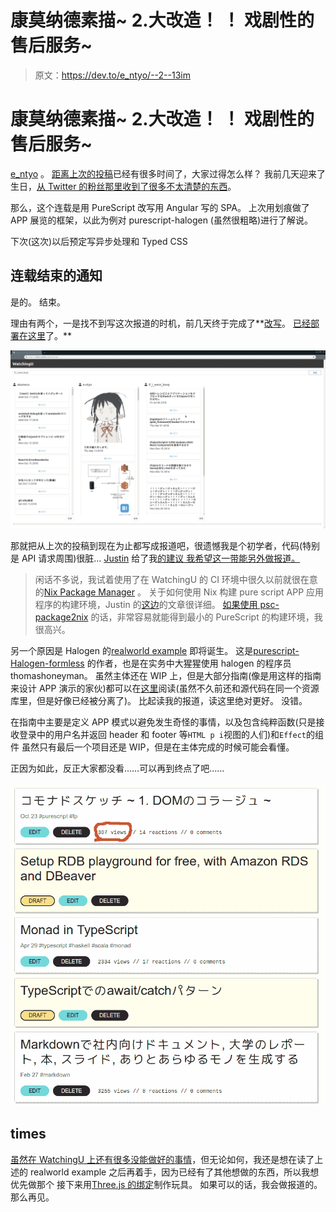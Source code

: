 # 康莫纳德素描~ 2.大改造！ ！ 戏剧性的售后服务~

> 原文：<https://dev.to/e_ntyo/--2--13im>

# 康莫纳德素描~ 2.大改造！ ！ 戏剧性的售后服务~

[e_ntyo](https://entyo.github.io) 。 [距离上次的投稿](https://dev.to/e_ntyo/--1-dom--p1n)已经有很多时间了，大家过得怎么样？ 我前几天迎来了生日，[从 Twitter 的粉丝那里收到了很多不太清楚的东西](https://twitter.com/i/moments/1068313344715575296)。

那么，这个连载是用 PureScript 改写用 Angular 写的 SPA。 上次用划痕做了 APP 展览的框架，以此为例对 purescript-halogen (虽然很粗略)进行了解说。

下次(这次)以后预定写异步处理和 Typed CSS

## 连载结束的通知

是的。 结束。

理由有两个，一是找不到写这次报道的时机，前几天终于完成了**[改写](https://github.com/entyo/WatchingU)。 [已经部署在这里](https://entyo.github.io/WatchingU)了。**

[![](img/705b6773122619b9d62b4c06fb2a8b2e.png)](https://camo.githubusercontent.com/c9ac9381b02220b512056917c917fe0e82270a83/68747470733a2f2f692e696d6775722e636f6d2f653662664d61562e706e67)

那就把从上次的投稿到现在为止都写成报道吧，很遗憾我是个初学者，代码(特别是 API 请求周围)很脏… [Justin](https://github.com/justinwoo) 给了我[的建议 我希望这一带能另外做报道。](https://twitter.com/jusrin00/status/1060142090854850561)

> 闲话不多说，我试着使用了在 WatchingU 的 CI 环境中很久以前就很在意的[Nix Package Manager](https://nixos.org/nix/) 。 关于如何使用 Nix 构建 pure script APP 应用程序的构建环境，Justin 的[这边](https://qiita.com/kimagure/items/de2a4ff45dd8fe8be4b1)的文章很详细。 [如果使用 psc-package2nix](https://github.com/justinwoo/psc-package2nix) 的话，非常容易就能得到最小的 PureScript 的构建环境，我很高兴。

另一个原因是 Halogen 的[realworld example](https://github.com/thomashoneyman/purescript-halogen-realworld) 即将诞生。 这是[purescript-Halogen-formless](https://github.com/thomashoneyman/purescript-halogen-formless) 的作者，也是在实务中大猩猩使用 halogen 的程序员 thomashoneyman。 虽然主体还在 WIP 上，但是大部分指南(像是用这样的指南来设计 APP 演示的家伙)都可以在[这里](https://thomashoneyman.com/guides/real-world-halogen/)阅读(虽然不久前还和源代码在同一个资源库里，但是好像已经被分离了)。 比起读我的报道，读这里绝对更好。 没错。

在指南中主要是定义 APP 模式以避免发生奇怪的事情，以及包含纯粹函数(只是接收登录中的用户名并返回 header 和 footer 等`HTML p i`视图的人们)和`Effect`的组件 虽然只有最后一个项目还是 WIP，但是在主体完成的时候可能会看懂。

正因为如此，反正大家都没看……可以再到终点了吧……

[![](img/2f77d07bd3db75738520cb81b4726f19.png)](https://res.cloudinary.com/practicaldev/image/fetch/s--sLc__Xhp--/c_limit%2Cf_auto%2Cfl_progressive%2Cq_auto%2Cw_880/https://i.imgur.com/SOc0KpG.png)

## times

[虽然在 WatchingU 上还有很多没能做好的事情](https://github.com/entyo/WatchingU/issues)，但无论如何，我还是想在读了上述的 realworld example 之后再着手，因为已经有了其他想做的东西，所以我想优先做那个 接下来用[Three.js 的绑定](https://github.com/aqui18/purescript-three)制作玩具。 如果可以的话，我会做报道的。 那么再见。